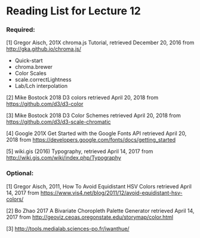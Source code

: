 # Reading List for Lecture 12

### Required:

[1] Gregor Aisch, 201X chroma.js Tutorial, retrieved December 20, 2016 from http://gka.github.io/chroma.js/

- Quick-start
- chroma.brewer
- Color Scales
- scale.correctLightness
- Lab/Lch interpolation

[2] Mike Bostock 2018 D3 colors retrieved April 20, 2018 from https://github.com/d3/d3-color

[3] Mike Bostock 2018 D3 Color Schemes retrieved April 20, 2018 from  https://github.com/d3/d3-scale-chromatic

[4] Google 201X Get Started with the Google Fonts API retrieved April 20, 2018 from  https://developers.google.com/fonts/docs/getting_started

[5] wiki.gis (2016) Typography, retrieved April 14, 2017 from http://wiki.gis.com/wiki/index.php/Typography

### Optional:

[1] Gregor Aisch, 2011, How To Avoid Equidistant HSV Colors  retrieved April 14, 2017 from https://www.vis4.net/blog/2011/12/avoid-equidistant-hsv-colors/

[2] Bo Zhao 2017 A Bivariate Choropleth Palette Generator  retrieved April 14, 2017 from  http://geoviz.ceoas.oregonstate.edu/storymap/color.html

[3] http://tools.medialab.sciences-po.fr/iwanthue/